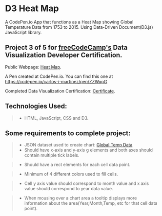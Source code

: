 # D3 Heat Map
A CodePen.io App that functions as a Heat Map showing Global Temperature Data from 1753 to 2015.  Using Data-Driven Document(D3.js) JavaScript library.   


## Project 3 of 5 for [freeCodeCamp's](https://www.freecodecamp.com) Data Visualization Developer Certification.

Public Webpage: [Heat Map](https://carlos-i-martinez.github.io/codePen-D3HeatMap "FreeCodeCamp.Com"). 
 
A Pen created at CodePen.io. You can find this one at https://codepen.io/carlos-i-martinez/pen/ZZWqpG

 Completed Data Visualization Certification: [Certificate](https://www.freecodecamp.org/certification/carlitos/data-visualization "FreeCodeCamp.Com").

## Technologies Used:
> * HTML, JavaScript, CSS and D3.  

## Some requirements to complete project:
> * JSON dataset used to create chart: [Global Temp Data](https://raw.githubusercontent.com/freeCodeCamp/ProjectReferenceData/master/global-temperature.json)
> *  Should have x-axis and y-axis g elements and both axes should contain multiple tick labels.

>  * Should have a rect elements for each cell data point.

>  * Minimum of 4 different colors used to fill cells.

> * Cell y axis value should correspond to month value and x axis value should correspond to year data value.

> * When mousing over a chart area a tooltip displays more information about the area(Year,Month,Temp, etc for that cell data point).